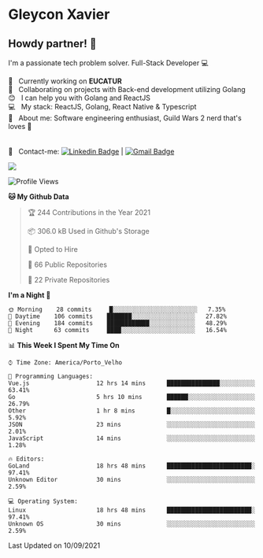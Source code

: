 # Gleycon Xavier

## Howdy partner! 👋

I'm a passionate tech problem solver.
Full-Stack Developer :computer:

 :rocket:  &nbsp; Currently working on **EUCATUR**
 <br/> :purple_heart: &nbsp; Collaborating on projects with Back-end development utilizing Golang
 <br/> :blush: &nbsp; I can help you with Golang and ReactJS
 <br/> :computer: &nbsp; My stack: ReactJS, Golang, React Native & Typescript
 <br/> 💬  &nbsp; About me: Software engineering enthusiast, Guild Wars 2 nerd that's loves :apple:
 <br/>
 <br/>
 <br/> :email: &nbsp; Contact-me: [![Linkedin Badge](https://img.shields.io/badge/-GleyconXavier-blue?style=flat-square&logo=Linkedin&logoColor=white&link=https://www.linkedin.com/in/gleyconxavier/)](https://www.linkedin.com/in/gleyconxavier/) 
| 
[![Gmail Badge](https://img.shields.io/badge/-gleyconxcarlos@gmail.com-c14438?style=flat-square&logo=Gmail&logoColor=white&link=mailto:gleyconxcarlos@gmail.com)](mailto:gleyconxcarlos@gmail.com)

![](https://komarev.com/ghpvc/?username=gleyconxavier)

<!--START_SECTION:waka-->
![Profile Views](http://img.shields.io/badge/Profile%20Views-0-blue)

**🐱 My Github Data** 

> 🏆 244 Contributions in the Year 2021
 > 
> 📦 306.0 kB Used in Github's Storage 
 > 
> 💼 Opted to Hire
 > 
> 📜 66 Public Repositories 
 > 
> 🔑 22 Private Repositories  
 > 
**I'm a Night 🦉** 

```text
🌞 Morning    28 commits     █░░░░░░░░░░░░░░░░░░░░░░░░   7.35% 
🌆 Daytime    106 commits    ███████░░░░░░░░░░░░░░░░░░   27.82% 
🌃 Evening    184 commits    ████████████░░░░░░░░░░░░░   48.29% 
🌙 Night      63 commits     ████░░░░░░░░░░░░░░░░░░░░░   16.54%

```


📊 **This Week I Spent My Time On** 

```text
⌚︎ Time Zone: America/Porto_Velho

💬 Programming Languages: 
Vue.js                   12 hrs 14 mins      ███████████████░░░░░░░░░░   63.41% 
Go                       5 hrs 10 mins       ██████░░░░░░░░░░░░░░░░░░░   26.79% 
Other                    1 hr 8 mins         █░░░░░░░░░░░░░░░░░░░░░░░░   5.92% 
JSON                     23 mins             ░░░░░░░░░░░░░░░░░░░░░░░░░   2.01% 
JavaScript               14 mins             ░░░░░░░░░░░░░░░░░░░░░░░░░   1.28%

🔥 Editors: 
GoLand                   18 hrs 48 mins      ████████████████████████░   97.41% 
Unknown Editor           30 mins             ░░░░░░░░░░░░░░░░░░░░░░░░░   2.59%

💻 Operating System: 
Linux                    18 hrs 48 mins      ████████████████████████░   97.41% 
Unknown OS               30 mins             ░░░░░░░░░░░░░░░░░░░░░░░░░   2.59%

```


 Last Updated on 10/09/2021
<!--END_SECTION:waka-->
